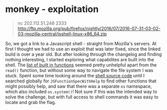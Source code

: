 # monkey - exploitation

> nc 202.112.51.248 2333
> http://ftp.mozilla.org/pub/firefox/nightly/2016/07/2016-07-31-03-02-03-mozilla-central/jsshell-linux-x86_64.zip

So, we got a link to a Javascript shell - straight from Mozilla's servers. At first I thought we had to use an exploit that was later fixed, since the linked build is over a year old. But after looking through the changelog and finding nothing interesting, I started exploring what capabilites are built into the shell. The [list of built in functions](https://developer.mozilla.org/en-US/docs/Mozilla/Projects/SpiderMonkey/Introduction_to_the_JavaScript_shell) seemed pretty unhelpful apart from the `read()` function, but without some way to navigate the file system I was stuck. Spent some time looking around the [shell source code](https://dxr.mozilla.org/mozilla-central/source/js/src/shell/js.cpp) until I searched globally for `JSFunctionSpecWithHelp` to find other functions that might possibly help, and saw that there was a separate `os` namespace, which also included `os.system()`! Not sure if this was the intended way to solve the challenge, but with full access to shell commands it was easy to locate and grab the flag.
